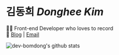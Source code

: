 
# 김동희 <i>Donghee Kim</i> 
🧑‍💻 Front-end Developer who loves to record <br />
📓 [Blog](https://dev-bomdong.github.io/)  |  [Email](mailto:dongdh02076@gmail.com) 

![dev-bomdong's github stats](https://github-readme-stats.vercel.app/api?username=dev-bomdong&show_icons=true)







